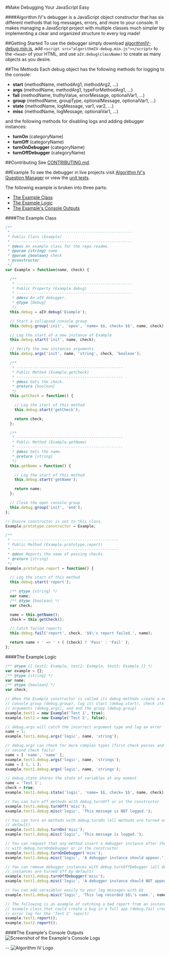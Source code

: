 #Make Debugging Your JavaScript Easy

####Algorithm IV's debugger is a JavaScript object constructor that has six different methods that log messages, errors, and more to your console. It makes managing a JavaScript project with multiple classes much simpler by implementing a clear and organized structure to every log made!

##Getting Started
To use the debugger simply download [algorithmIV-debug.min.js](https://github.com/imaginate/algorithmIV-javascript-debugger/tree/master/src/algorithmIV-debug.min.js), add ```<script src="algorithmIV-debug.min.js"></script>``` to the ```<head>``` of your HTML, and use ```aIV.debug(className)``` to create as many objects as you desire. 

##The Methods
Each debug object has the following methods for logging to the console:
- **start** (methodName, methodArg1, methodArg2, ...)
- **args** (methodName, methodArg1, typeForMethodArg1, ...)
- **fail** (methodName, truthyValue, errorMessage, optionalVar1, ...)
- **group** (methodName, groupType, optionalMessage, optionalVar1, ...)
- **state** (methodName, logMessage, var1, var2, ...)
- **misc** (methodName, logMessage, optionalVar1, ...)

and the following methods for disabling logs and adding debugger instances:
- **turnOn** (categoryName)
- **turnOff** (categoryName)
- **turnOnDebugger** (categoryName)
- **turnOffDebugger** (categoryName)

##Contributing
See [CONTRIBUTING.md](https://github.com/imaginate/algorithmIV-javascript-debugger/tree/master/CONTRIBUTING.md).

##Example
To see the debugger in live projects visit [Algorithm IV's Question Manager](https://github.com/imaginate/algorithmIV-question-manager/tree/version1.1.0/tests/pre-compiled-app) or view the [unit tests](https://github.com/imaginate/algorithmIV-javascript-debugger/tree/master/tests/pre-compiled-tests/classes/Tests.js).

The following example is broken into three parts:
- [The Example Class](#class)
- [The Example Logic](#logic)
- [The Example's Console Outputs](#output)

####<a name="class"></a>The Example Class
```javascript
/**
 * -----------------------------------------------------
 * Public Class (Example)
 * -----------------------------------------------------
 * @desc An example class for the repo readme.
 * @param {string} name
 * @param {boolean} check
 * @constructor
 */
var Example = function(name, check) {

  /**
   * ---------------------------------------------------
   * Public Property (Example.debug)
   * ---------------------------------------------------
   * @desc An aIV debugger.
   * @type {Debug}
   */
  this.debug = aIV.debug('Example');

  // Start a collapsed console group
  this.debug.group('init', 'open', 'name= $$, check= $$', name, check);

  // Log the start of a new instance of Example
  this.debug.start('init', name, check);

  // Verify the new instances arguments 
  this.debug.args('init', name, 'string', check, 'boolean');

  /**
   * ----------------------------------------------- 
   * Public Method (Example.getCheck)
   * -----------------------------------------------
   * @desc Gets the check.
   * @return {boolean}
   */
  this.getCheck = function() {

    // Log the start of this method
    this.debug.start('getCheck');

    return check;
  };

  /**
   * ----------------------------------------------- 
   * Public Method (Example.getName)
   * -----------------------------------------------
   * @desc Gets the name.
   * @return {string}
   */
  this.getName = function() {

    // Log the start of this method
    this.debug.start('getName');

    return name;
  };

  // Close the open console group
  this.debug.group('init', 'end');
};

// Ensure constructor is set to this class.
Example.prototype.constructor = Example;

/**
 * ----------------------------------------------- 
 * Public Method (Example.prototype.report)
 * -----------------------------------------------
 * @desc Reports the name of passing checks.
 * @return {string}
 */
Example.prototype.report = function() {

  // Log the start of this method
  this.debug.start('report');

  /** @type {string} */
  var name;
  /** @type {boolean} */
  var check;

  name = this.getName();
  check = this.getCheck();

  // Catch failed reports 
  this.debug.fail('report', check, '$$\'s report failed.', name);

  return name + ' => ' + ( (check) ? 'Pass' : 'Fail' );
};
```
####<a name="logic"></a>The Example Logic
```javascript
/** @type {{ test1: Example, test2: Example, test3: Example }} */
var example = {};
/** @type {string} */
var name;
/** @type {boolean} */
var check;

// When the Example constructor is called its debug methods create a new
// console group (debug.group), log its start (debug.start), check its
// arguments (debug.args), and end the group (debug.group)
example.test1 = new Example('Test 1', true);
example.test2 = new Example('Test 2', false);

// debug.args will catch the incorrect argument type and log an error
name = 1;
example.test1.debug.args('logic', name, 'string');

// debug.args can check for more complex types (first check passes and the
// second check fails)
name = [ 'name', 'name' ];
example.test1.debug.args('logic', name, 'strings');
name = [ 1, 1 ];
example.test1.debug.args('logic', name, 'strings');

// debug.state shares the state of variables at any moment
name = 'Test 1';
check = true;
example.test1.debug.state('logic', 'name= $$, check= $$', name, check);

// You can turn off methods with debug.turnOff or in the constructor
example.test1.debug.turnOff('misc');
example.test1.debug.misc('logic', 'This message is NOT logged.');

// You can turn on methods with debug.turnOn (all methods are turned on by
// default)
example.test1.debug.turnOn('misc');
example.test1.debug.misc('logic', 'This message is logged.');

// You can request that any method insert a debugger instance after their logs
// with debug.turnOnDebugger or in the constructor
example.test1.debug.turnOnDebugger('misc');
example.test1.debug.misc('logic', 'A debugger instance should appear.');

// You can remove debugger instances with debug.turnOffDebugger (all debugger
// instances are turned off by default)
example.test1.debug.turnOffDebugger('misc');
example.test1.debug.misc('logic', 'A debugger instance should NOT appear.');

// You can add varaiables easily to your log messages with $$
example.test1.debug.misc('logic', 'This log recorded $$\'s name.', name);

// The following is an example of catching a bad report from an instance of the
// example class that could create a bug in a full app (debug.fail creates an
// error log for the 'Test 2' report)
example.test1.report();
example.test2.report();
```
####<a name="output"></a>The Example's Console Outputs
<img src="https://github.com/imaginate/algorithmIV-javascript-debugger/tree/master/example/console-logs-screenshot.jpg" alt="Screenshot of the Example's Console Logs" />

--
![Algorithm IV Logo](http://www.algorithmiv.com/images/aIV-logo.png)